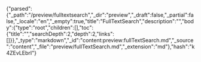 {"parsed":{"_path":"/preview/fulltextsearch","_dir":"preview","_draft":false,"_partial":false,"_locale":"en","_empty":true,"title":"FullTextSearch","description":"","body":{"type":"root","children":[],"toc":{"title":"","searchDepth":2,"depth":2,"links":[]}},"_type":"markdown","_id":"content:preview:fullTextSearch.md","_source":"content","_file":"preview/fullTextSearch.md","_extension":"md"},"hash":"k4ZEvLEbrI"}